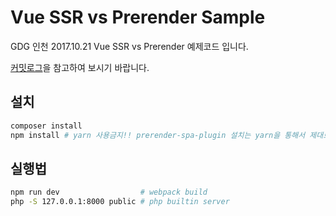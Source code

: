 Vue SSR vs Prerender Sample
===========================

GDG 인천 2017.10.21 Vue SSR vs Prerender 예제코드 입니다.

[커밋로그](https://github.com/wan2land/gdg171021-vue-ssr-vs-prerender/commits/master)을 참고하여 보시기 바랍니다.

## 설치

```sh
composer install
npm install # yarn 사용금지!! prerender-spa-plugin 설치는 yarn을 통해서 제대로 설치가 안됩니다.
```

## 실행법

```sh
npm run dev                  # webpack build
php -S 127.0.0.1:8000 public # php builtin server
```
